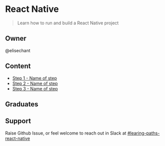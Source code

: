 # React Native

> Learn how to run and build a React Native project

## Owner

@elisechant

## Content

- [Step 1 - Name of step](step1/)
- [Step 2 - Name of step](step2/)
- [Step 3 - Name of step](step3/)

## Graduates

## Support

Raise Github Issue, or feel welcome to reach out in Slack at [#learing-paths-react-native](https://join.slack.com/share/zt-ivh3fkw6-CkmI3abKz1UYTAfxl0v3FQ)
